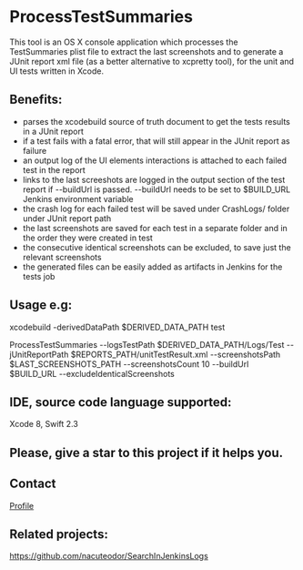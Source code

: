 # ProcessTestSummaries

This tool is an OS X console application which processes the TestSummaries plist file to extract the last screenshots and to generate a JUnit report xml file (as a better alternative to xcpretty tool), for the unit and UI tests written in Xcode.

## Benefits:
- parses the xcodebuild source of truth document to get the tests results in a JUnit report
- if a test fails with a fatal error, that will still appear in the JUnit report as failure
- an output log of the UI elements interactions is attached to each failed test in the report
- links to the last screeshots are logged in the output section of the test report if --buildUrl is passed. --buildUrl needs to be set to $BUILD_URL Jenkins environment variable
- the crash log for each failed test will be saved under CrashLogs/ folder under JUnit report path
- the last screenshots are saved for each test in a separate folder and in the order they were created in test
- the consecutive identical screenshots can be excluded, to save just the relevant screenshots
- the generated files can be easily added as artifacts in Jenkins for the tests job

## Usage e.g:
xcodebuild -derivedDataPath $DERIVED_DATA_PATH test

ProcessTestSummaries --logsTestPath $DERIVED_DATA_PATH/Logs/Test --jUnitReportPath $REPORTS_PATH/unitTestResult.xml --screenshotsPath $LAST_SCREENSHOTS_PATH --screenshotsCount 10 --buildUrl $BUILD_URL --excludeIdenticalScreenshots

## IDE, source code language supported:
Xcode 8, Swift 2.3

## Please, give a star to this project if it helps you.

## Contact
[Profile](http://nacuteodor.wix.com/profile)

## Related projects:
https://github.com/nacuteodor/SearchInJenkinsLogs
